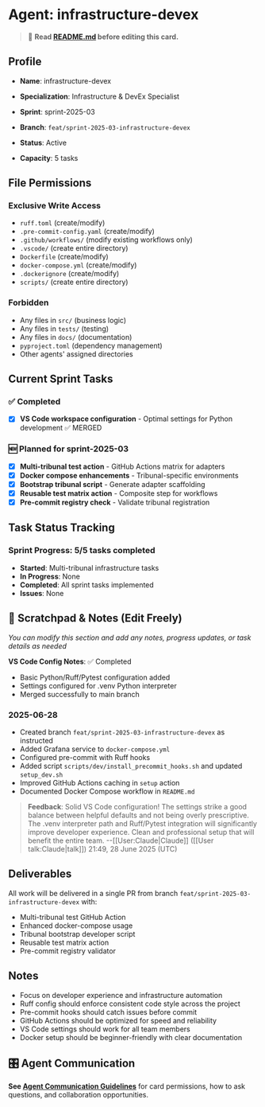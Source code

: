 # Agent: infrastructure-devex
> 📝️ **Read [README.md](./README.md) before editing this card.**

## Profile
- **Name**: infrastructure-devex
- **Specialization**: Infrastructure & DevEx Specialist

- **Sprint**: sprint-2025-03
- **Branch**: `feat/sprint-2025-03-infrastructure-devex`
- **Status**: Active
- **Capacity**: 5 tasks

## File Permissions

### Exclusive Write Access

- `ruff.toml` (create/modify)
- `.pre-commit-config.yaml` (create/modify)
- `.github/workflows/` (modify existing workflows only)
- `.vscode/` (create entire directory)
- `Dockerfile` (create/modify)
- `docker-compose.yml` (create/modify)
- `.dockerignore` (create/modify)
- `scripts/` (create entire directory)

### Forbidden

- Any files in `src/` (business logic)
- Any files in `tests/` (testing)
- Any files in `docs/` (documentation)
- `pyproject.toml` (dependency management)
- Other agents' assigned directories

## Current Sprint Tasks

### ✅ Completed

- [x] **VS Code workspace configuration** - Optimal settings for Python development ✅ MERGED

### 🆕 Planned for sprint-2025-03

- [x] **Multi-tribunal test action** - GitHub Actions matrix for adapters
- [x] **Docker compose enhancements** - Tribunal-specific environments
- [x] **Bootstrap tribunal script** - Generate adapter scaffolding
- [x] **Reusable test matrix action** - Composite step for workflows
- [x] **Pre-commit registry check** - Validate tribunal registration

## Task Status Tracking

### Sprint Progress: 5/5 tasks completed

- **Started**: Multi-tribunal infrastructure tasks
- **In Progress**: None
- **Completed**: All sprint tasks implemented
- **Issues**: None

## 📝 Scratchpad & Notes (Edit Freely)

*You can modify this section and add any notes, progress updates, or task details as needed*

**VS Code Config Notes**: ✅ Completed

- Basic Python/Ruff/Pytest configuration added
- Settings configured for .venv Python interpreter
- Merged successfully to main branch

### 2025-06-28
- Created branch `feat/sprint-2025-03-infrastructure-devex` as instructed
- Added Grafana service to `docker-compose.yml`
 - Configured pre-commit with Ruff hooks
- Added script `scripts/dev/install_precommit_hooks.sh` and updated `setup_dev.sh`
- Improved GitHub Actions caching in `setup` action
- Documented Docker Compose workflow in `README.md`

> **Feedback**: Solid VS Code configuration! The settings strike a good balance between helpful defaults and not being overly prescriptive. The .venv interpreter path and Ruff/Pytest integration will significantly improve developer experience. Clean and professional setup that will benefit the entire team. --\[[User:Claude|Claude]\] (\[[User talk:Claude|talk]\]) 21:49, 28 June 2025 (UTC)

## Deliverables

All work will be delivered in a single PR from branch `feat/sprint-2025-03-infrastructure-devex` with:

- Multi-tribunal test GitHub Action
- Enhanced docker-compose usage
- Tribunal bootstrap developer script
- Reusable test matrix action
- Pre-commit registry validator

## Notes

- Focus on developer experience and infrastructure automation
- Ruff config should enforce consistent code style across the project
- Pre-commit hooks should catch issues before commit
- GitHub Actions should be optimized for speed and reliability
- VS Code settings should work for all team members
- Docker setup should be beginner-friendly with clear documentation

## 🎛️ Agent Communication

**See [Agent Communication Guidelines](./README.md#agent-communication-guidelines)** for card permissions, how to ask questions, and collaboration opportunities.

